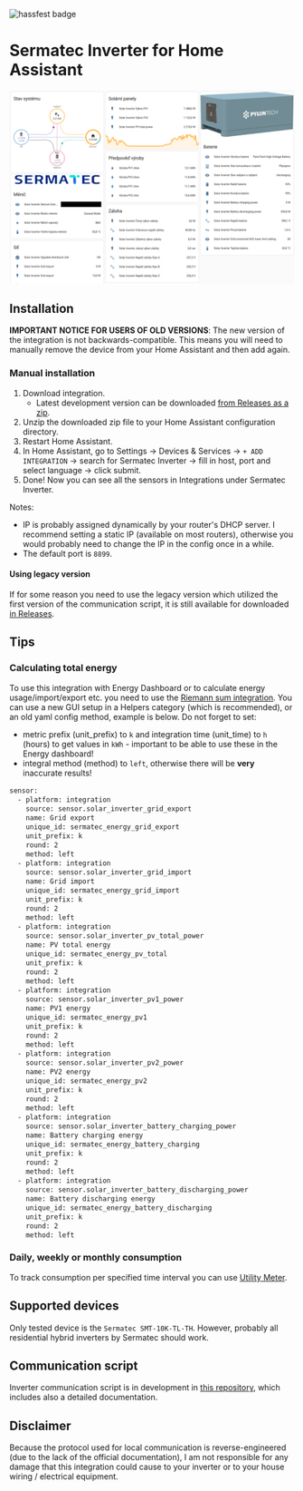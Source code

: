 ![hassfest badge](https://github.com/andreondra/homeassistant-sermatec-inverter/actions/workflows/hassfest.yaml/badge.svg)

# Sermatec Inverter for Home Assistant

![Home Assistant screenshot](assets/hass_integration.png)

## Installation
**IMPORTANT NOTICE FOR USERS OF OLD VERSIONS**: The new version of the integration is not backwards-compatible. This means you will need to manually remove the device from your Home Assistant and then add again.

### Manual installation
1. Download integration.
    - Latest development version can be downloaded [from Releases as a zip](https://github.com/sermatec-opensource/homeassistant-sermatec-inverter/releases/download/latest/sermatec_inverter.zip).
2. Unzip the downloaded zip file to your Home Assistant configuration directory.
3. Restart Home Assistant.
4. In Home Assistant, go to Settings -> Devices & Services -> `+ ADD INTEGRATION` -> search for Sermatec Inverter -> fill in host, port and select language -> click submit.
5. Done! Now you can see all the sensors in Integrations under Sermatec Inverter.

Notes:
- IP is probably assigned dynamically by your router's DHCP server. I recommend setting a static IP (available on most routers), otherwise you would probably need to change the IP in the config once in a while.
- The default port is `8899`.

#### Using legacy version
If for some reason you need to use the legacy version which utilized the first version of the communication script, it is still available for downloaded [in Releases](https://github.com/sermatec-opensource/homeassistant-sermatec-inverter/releases/tag/v1.0.1).

## Tips
### Calculating total energy
To use this integration with Energy Dashboard or to calculate energy usage/import/export etc. you need to use the [Riemann sum integration](https://www.home-assistant.io/integrations/integration/). You can use a new GUI setup in a Helpers category (which is recommended), or an old yaml config method, example is below. Do not forget to set:
- metric prefix (unit_prefix) to `k` and integration time (unit_time) to `h` (hours) to get values in `kWh` - important to be able to use these in the Energy dashboard!
- integral method (method) to `left`, otherwise there will be **very** inaccurate results!

```
sensor:
  - platform: integration
    source: sensor.solar_inverter_grid_export
    name: Grid export
    unique_id: sermatec_energy_grid_export
    unit_prefix: k
    round: 2
    method: left
  - platform: integration
    source: sensor.solar_inverter_grid_import
    name: Grid import
    unique_id: sermatec_energy_grid_import
    unit_prefix: k
    round: 2
    method: left
  - platform: integration
    source: sensor.solar_inverter_pv_total_power
    name: PV total energy
    unique_id: sermatec_energy_pv_total
    unit_prefix: k
    round: 2
    method: left
  - platform: integration
    source: sensor.solar_inverter_pv1_power
    name: PV1 energy
    unique_id: sermatec_energy_pv1
    unit_prefix: k
    round: 2
    method: left
  - platform: integration
    source: sensor.solar_inverter_pv2_power
    name: PV2 energy
    unique_id: sermatec_energy_pv2
    unit_prefix: k
    round: 2
    method: left
  - platform: integration
    source: sensor.solar_inverter_battery_charging_power
    name: Battery charging energy
    unique_id: sermatec_energy_battery_charging
    unit_prefix: k
    round: 2
    method: left
  - platform: integration
    source: sensor.solar_inverter_battery_discharging_power
    name: Battery discharging energy
    unique_id: sermatec_energy_battery_discharging
    unit_prefix: k
    round: 2
    method: left
``` 

### Daily, weekly or monthly consumption
To track consumption per specified time interval you can use [Utility Meter](https://www.home-assistant.io/integrations/utility_meter/).

## Supported devices
Only tested device is the `Sermatec SMT-10K-TL-TH`. However, probably all residential hybrid inverters by Sermatec should work.

## Communication script
Inverter communication script is in development in [this repository](https://github.com/andreondra/sermatec-inverter), which includes also a detailed documentation.

## Disclaimer
Because the protocol used for local communication is reverse-engineered (due to the lack of the official documentation), I am not responsible for any damage that this integration could cause to your inverter or to your house wiring / electrical equipment.
